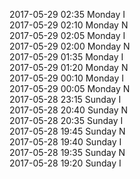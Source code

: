 2017-05-29 02:35 Monday  I  
2017-05-29 02:10 Monday  N  
2017-05-29 02:05 Monday  I  
2017-05-29 02:00 Monday  N  
2017-05-29 01:35 Monday  I  
2017-05-29 01:20 Monday  N  
2017-05-29 00:10 Monday  I  
2017-05-29 00:05 Monday  N  
2017-05-28 23:15 Sunday  I  
2017-05-28 20:40 Sunday  N  
2017-05-28 20:35 Sunday  I  
2017-05-28 19:45 Sunday  N  
2017-05-28 19:40 Sunday  I  
2017-05-28 19:35 Sunday  N  
2017-05-28 19:20 Sunday  I  
